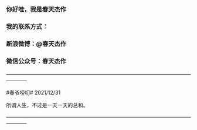### 你好哇，我是春天杰作
### 我的联系方式：
### 新浪微博：@春天杰作  
### 微信公众号：春天杰作  

————————————————————————————————————————

\#春爷唠叨\# 2021/12/31

所谓人生，不过是一天一天的总和。

————————————————————————————————————————
